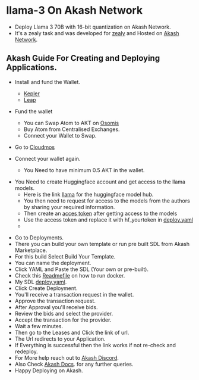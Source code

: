 # llama-3 On Akash Network

- Deploy Llama 3 70B with 16-bit quantization on Akash Network.
- It's a zealy task and was developed for [zealy](https://zealy.io/cw/akashnetwork/questboard/902cfb01-2158-4f0a-9af5-5ea1a97abc8c/1c804b53-c970-4200-b1ee-cd3495255f96) and Hosted on [Akash Network](https://akash.network/).


## Akash Guide For Creating and Deploying Applications.

* Install and fund the Wallet.

     - [Kepler](https://chromewebstore.google.com/detail/keplr/dmkamcknogkgcdfhhbddcghachkejeap?hl=en)
    -  [Leap](https://www.leapwallet.io/#inpage-download) 

* Fund the wallet
  - You can Swap Atom to AKT on [Osomis](https://app.osmosis.zone/?from=OSMO&to=AKT)
  - Buy Atom from Centralised Exchanges.
  - Connect your Wallet to Swap.
    
* Go to [Cloudmos](https://deploy.cloudmos.io/)
* Connect your wallet again.
  - You Need to have minimum 0.5 AKT in the wallet.
- You Need to create Huggingface account and get access to the llama models.
  - Here is the link [llama](https://huggingface.co/meta-llama/Meta-Llama-3-70B-Instruct) for the huggingface model hub.
  - You then need to request for access to the models from the authors by sharing your required information.
  - Then create an [acces token](https://huggingface.co/settings/tokens) after getting access to the models
  - Use the access token and replace it with hf_yourtoken in [deploy.yaml](https://github.com/AllenStar-dev/llama-3-akash/blob/main/deploy.yaml) 
  -   

* Go to Deployments.
* There you can build your own template or run pre built SDL from Akash Marketplace.
* For this build  Select Build Your Template.
* You can name the deployment.
* Click YAML and Paste the SDL (Your own or pre-built).
* Check this [Readmefile](https://github.com/AllenStar-dev/story_maker/blob/main/README.md?plain=1) on how to run docker.
* My SDL [deploy.yaml](https://github.com/AllenStar-dev/llama-3-akash/blob/main/deploy.yaml).
* Click Create Deployment.
* You'll receive a transaction request in the wallet.
* Approve the transaction request.
* After Approval you'll receive bids.
* Review the bids and select the provider.
* Accept the transaction for the provider.
* Wait a few minutes.
* Then go to the Leases and Click the link of url.
* The Url redirects to your Application.
* If Everything is successful then the link works if not re-check and redeploy.
* For More help reach out to [Akash Discord](https://discord.com/channels/747885925232672829/1111762591937732648).
* Also Check [Akash Docs](https://akash.network/docs/deployments/cloudmos-deploy/). for any further queries.
* Happy Deploying on Akash.
